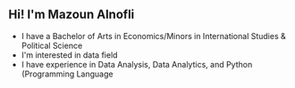 ## Hi! I'm Mazoun Alnofli
 * I have a Bachelor of Arts in Economics/Minors in International Studies & Political Science
 * I'm interested in data field
 * I have experience in Data Analysis, Data Analytics, and Python (Programming Language

